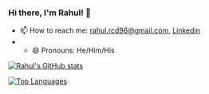### Hi there, I'm Rahul! 👋

<!--
**rickrollrumble/rickrollrumble** is a ✨ _special_ ✨ repository because its `README.md` (this file) appears on your GitHub profile.

Here are some ideas to get you started:
-->
- 📫 How to reach me: [rahul.rcd96@gmail.com](mailto:rahul.rcd96@gmail.com), [Linkedin](linkedin.com/in/rahulrmchndrn)
- - 😄 Pronouns: He/Him/His


[![Rahul's GitHub stats](https://github-readme-stats.vercel.app/api?username=rickrollrumble&theme=dark&show_icons=true)](https://github.com/anuraghazra/github-readme-stats)

[![Top Languages](https://github-readme-stats.vercel.app/api/top-langs/?username=rickrollrumble&theme=dark&show_icons=true)](https://github.com/anuraghazra/github-readme-stats)

